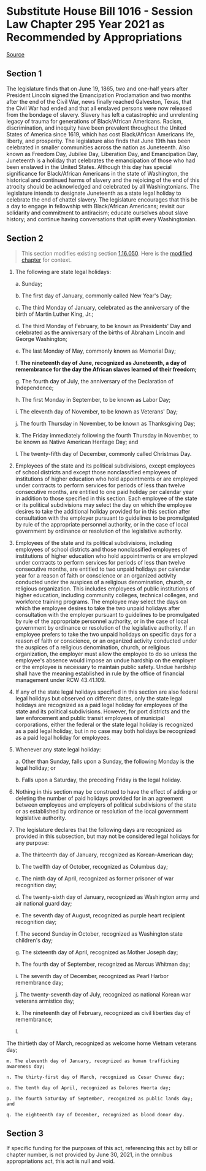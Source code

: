 # Substitute House Bill 1016 - Session Law Chapter 295 Year 2021 as Recommended by Appropriations

[Source](http://lawfilesext.leg.wa.gov/biennium/2021-22/Xml/Bills/Session%20Laws/House/1016-S.SL.xml)
## Section 1
The legislature finds that on June 19, 1865, two and one-half years after President Lincoln signed the Emancipation Proclamation and two months after the end of the Civil War, news finally reached Galveston, Texas, that the Civil War had ended and that all enslaved persons were now released from the bondage of slavery. Slavery has left a catastrophic and unrelenting legacy of trauma for generations of Black/African Americans. Racism, discrimination, and inequity have been prevalent throughout the United States of America since 1619, which has cost Black/African Americans life, liberty, and prosperity.
The legislature also finds that June 19th has been celebrated in smaller communities across the nation as Juneteenth. Also known as Freedom Day, Jubilee Day, Liberation Day, and Emancipation Day, Juneteenth is a holiday that celebrates the emancipation of those who had been enslaved in the United States. Although this day has special significance for Black/African Americans in the state of Washington, the historical and continued harms of slavery and the rejoicing of the end of this atrocity should be acknowledged and celebrated by all Washingtonians.
The legislature intends to designate Juneteenth as a state legal holiday to celebrate the end of chattel slavery. The legislature encourages that this be a day to engage in fellowship with Black/African Americans; revisit our solidarity and commitment to antiracism; educate ourselves about slave history; and continue having conversations that uplift every Washingtonian.

## Section 2
> This section modifies existing section [1.16.050](/rcw/01_general_provisions/1.16_general_definitions.md). Here is the [modified chapter](rcw/01_general_provisions/1.16_general_definitions.md) for context.

1. The following are state legal holidays:

    a. Sunday;

    b. The first day of January, commonly called New Year's Day;

    c. The third Monday of January, celebrated as the anniversary of the birth of Martin Luther King, Jr.;

    d. The third Monday of February, to be known as Presidents' Day and celebrated as the anniversary of the births of Abraham Lincoln and George Washington;

    e. The last Monday of May, commonly known as Memorial Day;

    f. **The nineteenth day of June, recognized as Juneteenth, a day of remembrance for the day the African slaves learned of their freedom;**

    g. The fourth day of July, the anniversary of the Declaration of Independence;

    h. The first Monday in September, to be known as Labor Day;

    i. The eleventh day of November, to be known as Veterans' Day;

    j. The fourth Thursday in November, to be known as Thanksgiving Day;

    k. The Friday immediately following the fourth Thursday in November, to be known as Native American Heritage Day; and

    l. The twenty-fifth day of December, commonly called Christmas Day.

2. Employees of the state and its political subdivisions, except employees of school districts and except those nonclassified employees of institutions of higher education who hold appointments or are employed under contracts to perform services for periods of less than twelve consecutive months, are entitled to one paid holiday per calendar year in addition to those specified in this section. Each employee of the state or its political subdivisions may select the day on which the employee desires to take the additional holiday provided for in this section after consultation with the employer pursuant to guidelines to be promulgated by rule of the appropriate personnel authority, or in the case of local government by ordinance or resolution of the legislative authority.

3. Employees of the state and its political subdivisions, including employees of school districts and those nonclassified employees of institutions of higher education who hold appointments or are employed under contracts to perform services for periods of less than twelve consecutive months, are entitled to two unpaid holidays per calendar year for a reason of faith or conscience or an organized activity conducted under the auspices of a religious denomination, church, or religious organization. This includes employees of public institutions of higher education, including community colleges, technical colleges, and workforce training programs. The employee may select the days on which the employee desires to take the two unpaid holidays after consultation with the employer pursuant to guidelines to be promulgated by rule of the appropriate personnel authority, or in the case of local government by ordinance or resolution of the legislative authority. If an employee prefers to take the two unpaid holidays on specific days for a reason of faith or conscience, or an organized activity conducted under the auspices of a religious denomination, church, or religious organization, the employer must allow the employee to do so unless the employee's absence would impose an undue hardship on the employer or the employee is necessary to maintain public safety. Undue hardship shall have the meaning established in rule by the office of financial management under RCW 43.41.109.

4. If any of the state legal holidays specified in this section are also federal legal holidays but observed on different dates, only the state legal holidays are recognized as a paid legal holiday for employees of the state and its political subdivisions. However, for port districts and the law enforcement and public transit employees of municipal corporations, either the federal or the state legal holiday is recognized as a paid legal holiday, but in no case may both holidays be recognized as a paid legal holiday for employees.

5. Whenever any state legal holiday:

    a. Other than Sunday, falls upon a Sunday, the following Monday is the legal holiday; or

    b. Falls upon a Saturday, the preceding Friday is the legal holiday.

6. Nothing in this section may be construed to have the effect of adding or deleting the number of paid holidays provided for in an agreement between employees and employers of political subdivisions of the state or as established by ordinance or resolution of the local government legislative authority.

7. The legislature declares that the following days are recognized as provided in this subsection, but may not be considered legal holidays for any purpose:

    a. The thirteenth day of January, recognized as Korean-American day;

    b. The twelfth day of October, recognized as Columbus day;

    c. The ninth day of April, recognized as former prisoner of war recognition day;

    d. The twenty-sixth day of January, recognized as Washington army and air national guard day;

    e. The seventh day of August, recognized as purple heart recipient recognition day;

    f. The second Sunday in October, recognized as Washington state children's day;

    g. The sixteenth day of April, recognized as Mother Joseph day;

    h. The fourth day of September, recognized as Marcus Whitman day;

    i. The seventh day of December, recognized as Pearl Harbor remembrance day;

    j. The twenty-seventh day of July, recognized as national Korean war veterans armistice day;

    k. The nineteenth day of February, recognized as civil liberties day of remembrance;

    l.

The thirtieth day of March, recognized as welcome home Vietnam veterans day;

    m. The eleventh day of January, recognized as human trafficking awareness day;

    n. The thirty-first day of March, recognized as Cesar Chavez day;

    o. The tenth day of April, recognized as Dolores Huerta day;

    p. The fourth Saturday of September, recognized as public lands day; and

    q. The eighteenth day of December, recognized as blood donor day.


## Section 3
If specific funding for the purposes of this act, referencing this act by bill or chapter number, is not provided by June 30, 2021, in the omnibus appropriations act, this act is null and void.
